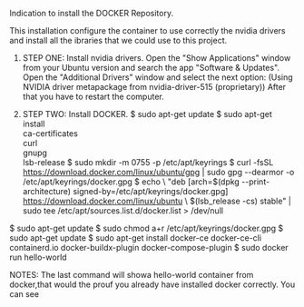 Indication to install the DOCKER Repository.

This installation configure the container to use correctly the nvidia drivers and install all the ibraries that we could use to this project.

1. STEP ONE: Install nvidia drivers.
  Open the "Show Applications" window from your Ubuntu version and search the app "Software & Updates".
  Open the "Additional Drivers" window and select the next option:
    (Using NVIDIA driver metapackage from nvidia-driver-515 (proprietary))
  After that you have to restart the computer.
  
 2. STEP TWO: Install DOCKER.
  $ sudo apt-get update
  $ sudo apt-get install \
      ca-certificates \
      curl \
      gnupg \
      lsb-release
  $ sudo mkdir -m 0755 -p /etc/apt/keyrings
  $ curl -fsSL https://download.docker.com/linux/ubuntu/gpg | sudo gpg --dearmor -o /etc/apt/keyrings/docker.gpg 
  $ echo \ "deb [arch=$(dpkg --print-architecture) signed-by=/etc/apt/keyrings/docker.gpg] https://download.docker.com/linux/ubuntu \ $(lsb_release -cs) stable" | sudo tee /etc/apt/sources.list.d/docker.list > /dev/null
 
  $ sudo apt-get update
  $ sudo chmod a+r /etc/apt/keyrings/docker.gpg
  $ sudo apt-get update
  $ sudo apt-get install docker-ce docker-ce-cli containerd.io docker-buildx-plugin docker-compose-plugin
  $ sudo docker run hello-world
  
NOTES: The last command will showa hello-world container from docker,that would the prouf you already have installed docker correctly. You can see
  
  
